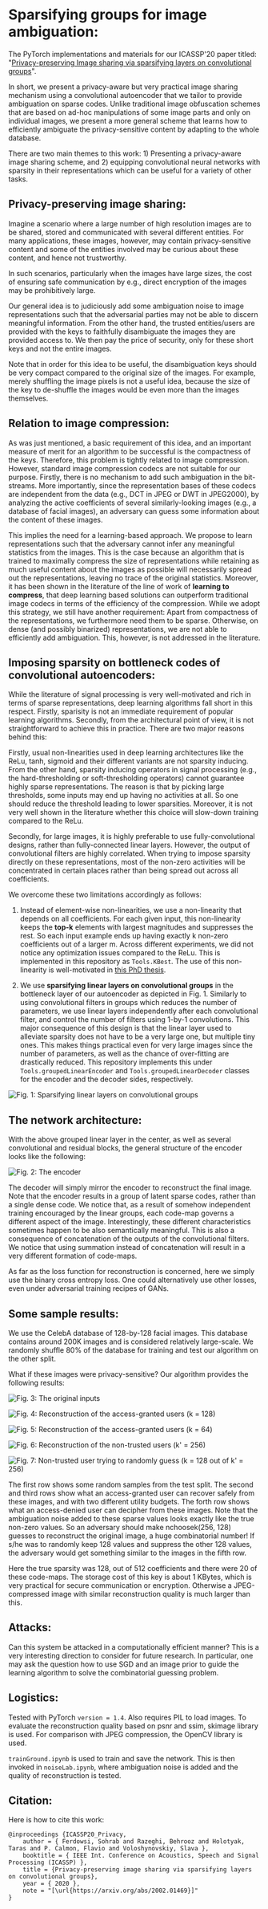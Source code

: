 # Sparsifying groups for image ambiguation:

The PyTorch implementations and materials for our ICASSP'20 paper titled:  "[Privacy-preserving Image
sharing via sparsifying layers on convolutional groups](https://arxiv.org/abs/2002.01469)".

In short, we present a privacy-aware but very practical image sharing mechanism using a convolutional
autoencoder that we tailor to provide ambiguation on sparse codes. Unlike traditional image obfuscation
schemes that are based on ad-hoc manipulations of some image parts and only on individual images, we present a more general scheme that learns
how to efficiently ambiguate the privacy-sensitive content by adapting to the whole database.

There are two main themes to this work: 1) Presenting a privacy-aware image sharing scheme, and 2) equipping convolutional neural networks with
sparsity in their representations which can be useful for a variety of other tasks.

## Privacy-preserving image sharing:

Imagine a scenario where a large number of high resolution images are to be shared, stored and
communicated with several different entities. For many applications, these images, however, may contain privacy-sensitive
content and some of the entities involved may be curious about these content, and hence not trustworthy.

In such scenarios, particularly when the images have large sizes, the cost of ensuring safe communication
by e.g., direct encryption of the images may be prohibitively large.


Our general idea is to judiciously add some ambiguation noise to image representations such that the
adversarial parties may not be able to discern meaningful information. From the other hand, the trusted
entities/users are provided with the keys to faithfully disambiguate the images they are provided access
to. We then pay the price of security, only for these short keys and not the entire images.


Note that in order for this idea to be useful, the disambiguation keys should be very compact compared to
the original size of the images. For example, merely shuffling the image pixels is not a useful idea,
because the size of the key to de-shuffle the images would be even more than the images themselves.

## Relation to image compression:


As was just mentioned, a basic requirement of this idea, and an important measure of merit for an algorithm to be successful
is the compactness of the keys. Therefore, this problem is tightly related to image compression. However, standard image compression codecs are
not suitable for our purpose. Firstly, there is no mechanism to add such ambiguation in the bit-streams. More
importantly, since the representation bases of these codecs are independent from the data (e.g.,
DCT in JPEG or DWT in JPEG2000), by analyzing the active coefficients of several similarly-looking
images (e.g., a database of facial images), an adversary can guess some information about the content of
these images.


This implies the need for a learning-based approach. We propose to learn representations such that the
adversary cannot infer any meaningful statistics from the images. This is the case because an algorithm
that is trained to maximally compress the size of representations while retaining as much useful content about
the images as possible will necessarily spread out the representations, leaving no trace of the original
statistics. Moreover, it has been shown in the literature of the line of work of **learning to
compress**, that deep learning based solutions can outperform traditional image codecs in terms of the
efficiency of the compression. While we adopt this strategy, we still have another requirement: Apart from compactness of the
representations, we furthermore need them to be sparse. Otherwise, on dense (and possibly binarized) representations, we are
not able to efficiently add ambiguation. This, however, is not addressed in the literature.

## Imposing sparsity on bottleneck codes of convolutional autoencoders:

While the literature of signal processing is very well-motivated and rich in terms of sparse representations, deep learning algorithms fall short in this respect. Firstly, sparisity is not an immediate requirement of popular learning algorithms. Secondly, from the architectural point of view, it is not straightforward to achieve this in practice. There are two major reasons behind this:

Firstly, usual non-linearities used in deep learning architectures like the ReLu, tanh, sigmoid and their different variants are not sparsity inducing. From the other hand, sparsity inducing operators in signal processing (e.g., the hard-thresholding or soft-thresholding operators) cannot guarantee highly sparse representations. The reason is that by picking large thresholds, some inputs may end up having no activities at all. So one should reduce the threshold leading to lower sparsities. Moreover, it is not very well shown in the literature whether this choice will slow-down training compared to the ReLu.


Secondly, for large images, it is highly preferable to use fully-convolutional designs, rather than fully-connected linear layers. However, the output of convolutional filters are highly correlated. When trying to impose sparsity directly on these representations, most of the non-zero activities will be concentrated in certain places rather than being spread out across all coefficients.

We overcome these two limitations accordingly as follows:

1. Instead of element-wise non-linearities, we use a non-linearity that depends on all coefficients. For each given input, this non-linearity keeps the **top-k** elements with largest magnitudes and suppresses the rest. So each input example ends up having exactly k non-zero coefficients out of a larger m. Across different experiments, we did not notice any optimization issues compared to the ReLu. This is implemented in this repository as ``Tools.KBest``. The use of this non-linearity is well-motivated in [this PhD thesis](https://arxiv.org/abs/1901.08437).

2. We use **sparsifying linear layers on convolutional groups** in the bottleneck layer of our autoencoder as depicted in Fig. 1. Similarly to using convolutional filters in groups which reduces the number of parameters, we use linear layers independently after each convolutional filter, and control the number of filters using 1-by-1 convolutions. This major consequence of this design is that the linear layer used to alleviate sparsity does not have to be a very large one, but multiple tiny ones. This makes things practical even for very large images since the number of parameters, as well as the chance of over-fitting are drastically reduced. This repository implements this under ``Tools.groupedLinearEncoder`` and ``Tools.groupedLinearDecoder`` classes for the encoder and the decoder sides, respectively.


![Fig. 1: Sparsifying linear layers on convolutional groups](figs/GeneralBlockDiag.png)

## The network architecture:

With the above grouped linear layer in the center, as well as several convolutional and residual blocks, the general structure of the encoder looks like the following:

![Fig. 2: The encoder](figs/EncoderNetwork.png)

The decoder will simply mirror the encoder to reconstruct the final image. Note that the encoder results in a group of latent sparse codes, rather than a single dense code. We notice that, as a result of somehow independent training encouraged by the linear groups, each code-map governs a different aspect of the image. Interestingly, these different characteristics sometimes happen to be also semantically meaningful. This is also a consequence of concatenation of the outputs of the convolutional filters. We notice that using summation instead of concatenation will result in a very different formation of code-maps.

As far as the loss function for reconstruction is concerned, here we simply use the binary cross entropy loss. One could alternatively use other losses, even under adversarial training recipes of GANs.

## Some sample results:

We use the CelebA database of 128-by-128 facial images. This database contains around 200K images and is considered relatively large-scale. We randomly shuffle 80% of the database for training and test our algorithm on the other split.

What if these images were privacy-sensitive? Our algorithm provides the following results:


![Fig. 3: The original inputs](figs/pic_inputs.png)    

![Fig. 4: Reconstruction of the access-granted users ($k = 128$)](figs/pic_outputs.png)               

![Fig. 5: Reconstruction of the access-granted users ($k = 64$)](figs/pic_outputs_k64.png)            

![Fig. 6: Reconstruction of the non-trusted users ($k' = 256$)](figs/pic_tildes.png)                  

![Fig. 7: Non-trusted user trying to randomly guess ($k = 128$ out of $k' = 256$)](figs/pic_hats.png)

The first row shows some random samples from the test split. The second and third rows show what an access-granted user can recover safely from these images, and with two different utility budgets. The forth row shows what an access-denied user can decipher from these images. Note that the ambiguation noise added to these sparse values looks exactly like the true non-zero values. So an adversary should make nchoosek(256, 128) guesses to reconstruct the original image, a huge combinatorial number! If s/he was to randomly keep 128 values and suppress the other 128 values, the adversary would get something similar to the images in the fifth row.

Here the true sparsity was 128, out of 512 coefficients and there were 20 of these code-maps. The storage cost of this key is about 1 KBytes, which is very practical for secure communication or encryption. Otherwise a JPEG-compressed image with similar reconstruction quality is much larger than this.

## Attacks:

Can this system be attacked in a computationally efficient manner? This is a very interesting direction to consider for future research. In particular, one may ask the question how to use SGD and an image prior to guide the learning algorithm to solve the combinatorial guessing problem.


## Logistics:

Tested with PyTorch ``version = 1.4``. Also requires PIL to load images. To evaluate the reconstruction quality based on psnr and ssim, skimage library is used. For comparison with JPEG compression, the OpenCV library is used.

``trainGround.ipynb`` is used to train and save the network. This is then invoked in ``noiseLab.ipynb``, where ambiguation noise is added and the quality of reconstruction is tested.


## Citation:

Here is how to cite this work:

```
@inproceedings {ICASSP20_Privacy,
    author = { Ferdowsi, Sohrab and Razeghi, Behrooz and Holotyak, Taras and P. Calmon, Flavio and Voloshynovskiy, Slava },
    booktitle = { IEEE Int. Conference on Acoustics, Speech and Signal Processing (ICASSP) },
    title = {Privacy-preserving image sharing via sparsifying layers on convolutional groups},
    year = { 2020 },
    note = "[\url{https://arxiv.org/abs/2002.01469}]"
}
```
